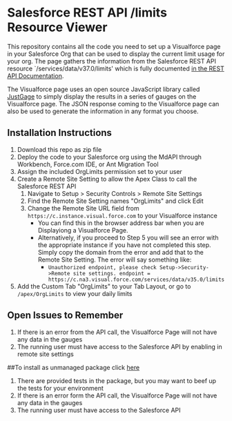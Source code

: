 # Salesforce REST API /limits Resource Viewer
This repository contains all the code you need to set up a Visualforce page in your Salesforce Org that can be used to display the current limit usage for your org.  The page gathers the information from the Salesforce REST API resource `/services/data/v37.0/limits' which is fully documented [in the REST API Documentation](https://developer.salesforce.com/docs/atlas.en-us.api_rest.meta/api_rest/resources_limits.htm).

The Visualforce page uses an open source JavaScript library called [JustGage](http://justgage.com/) to simply display the results in a series of gauges on the Visualforce page.  The JSON response coming to the Visualforce page can also be used to generate the information in any format you choose.

## Installation Instructions
1. Download this repo as zip file
2. Deploy the code to your Salesforce org using the MdAPI through Workbench, Force.com IDE, or Ant Migration Tool
3. Assign the included OrgLimits permission set to your user
4. Create a Remote Site Setting to allow the Apex Class to call the Salesforce REST API
    1. Navigate to Setup > Security Controls > Remote Site Settings
    2. Find the Remote Site Setting names "OrgLimits" and click Edit
    3. Change the Remote Site URL field from `https://c.instance.visual.force.com` to your Visualforce instance
        * You can find this in the browser address bar when you are Displayiong a Visualforce Page.  
        * Alternatively, if you proceed to Step 5 you will see an error with the appropriate instance if you have not completed this step.  Simply copy the domain from the error and add that to the Remote Site Setting.  The error will say something like:
            *  `Unauthorized endpoint, please check Setup->Security->Remote site settings. endpoint = https://c.na3.visual.force.com/services/data/v35.0/limits`
5. Add the Custom Tab "OrgLimits" to your Tab Layout, or go to `/apex/OrgLimits` to view your daily limits

## Open Issues to Remember
1. If there is an error from the API call, the Visualforce Page will not have any data in the gauges
2. The running user must have access to the Salesforce API by enabling in remote site settings

##To install as unmanaged package click [here](https://login.salesforce.com/packaging/installPackage.apexp?p0=04t36000000wJHO)
1. There are provided tests in the package, but you may want to beef up the tests for your environment
2. If there is an error form the API call, the Visualforce Page will not have any data in the gauges
3. The running user must have access to the Salesforce API
